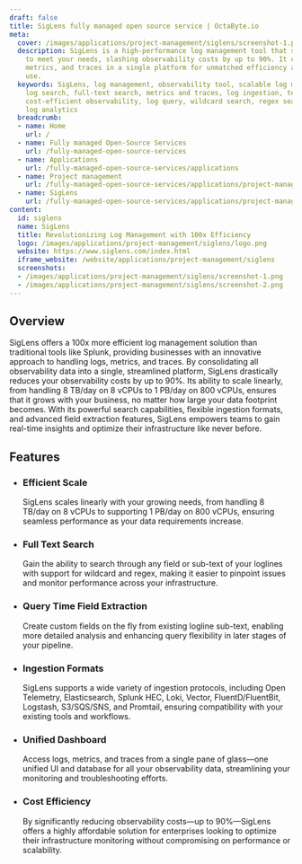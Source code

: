 ```yaml
---
draft: false
title: SigLens fully managed open source service | OctaByte.io
meta:
  cover: /images/applications/project-management/siglens/screenshot-1.png
  description: SigLens is a high-performance log management tool that scales effortlessly
    to meet your needs, slashing observability costs by up to 90%. It combines logs,
    metrics, and traces in a single platform for unmatched efficiency and ease of
    use.
  keywords: SigLens, log management, observability tool, scalable log management,
    log search, full-text search, metrics and traces, log ingestion, telemetry, Elasticsearch,
    cost-efficient observability, log query, wildcard search, regex search, real-time
    log analytics
  breadcrumb:
  - name: Home
    url: /
  - name: Fully managed Open-Source Services
    url: /fully-managed-open-source-services
  - name: Applications
    url: /fully-managed-open-source-services/applications
  - name: Project management
    url: /fully-managed-open-source-services/applications/project-management
  - name: SigLens
    url: /fully-managed-open-source-services/applications/project-management/siglens
content:
  id: siglens
  name: SigLens
  title: Revolutionizing Log Management with 100x Efficiency
  logo: /images/applications/project-management/siglens/logo.png
  website: https://www.siglens.com/index.html
  iframe_website: /website/applications/project-management/siglens
  screenshots:
  - /images/applications/project-management/siglens/screenshot-1.png
  - /images/applications/project-management/siglens/screenshot-2.png
---
```


## Overview

SigLens offers a 100x more efficient log management solution than traditional tools like Splunk, providing businesses with an innovative approach to handling logs, metrics, and traces. By consolidating all observability data into a single, streamlined platform, SigLens drastically reduces your observability costs by up to 90%. Its ability to scale linearly, from handling 8 TB/day on 8 vCPUs to 1 PB/day on 800 vCPUs, ensures that it grows with your business, no matter how large your data footprint becomes. With its powerful search capabilities, flexible ingestion formats, and advanced field extraction features, SigLens empowers teams to gain real-time insights and optimize their infrastructure like never before.

## Features

- ### Efficient Scale

  SigLens scales linearly with your growing needs, from handling 8 TB/day on 8 vCPUs to supporting 1 PB/day on 800 vCPUs, ensuring seamless performance as your data requirements increase.

- ### Full Text Search

  Gain the ability to search through any field or sub-text of your loglines with support for wildcard and regex, making it easier to pinpoint issues and monitor performance across your infrastructure.

- ### Query Time Field Extraction

  Create custom fields on the fly from existing logline sub-text, enabling more detailed analysis and enhancing query flexibility in later stages of your pipeline.

- ### Ingestion Formats

  SigLens supports a wide variety of ingestion protocols, including Open Telemetry, Elasticsearch, Splunk HEC, Loki, Vector, FluentD/FluentBit, Logstash, S3/SQS/SNS, and Promtail, ensuring compatibility with your existing tools and workflows.

- ### Unified Dashboard

  Access logs, metrics, and traces from a single pane of glass—one unified UI and database for all your observability data, streamlining your monitoring and troubleshooting efforts.

- ### Cost Efficiency

  By significantly reducing observability costs—up to 90%—SigLens offers a highly affordable solution for enterprises looking to optimize their infrastructure monitoring without compromising on performance or scalability.